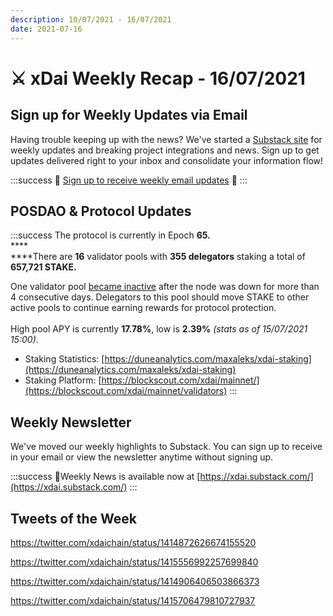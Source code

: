 ```yaml
---
description: 10/07/2021 - 16/07/2021
date: 2021-07-16
---
```


# ⚔️ xDai Weekly Recap - 16/07/2021

## Sign up for Weekly Updates via Email

Having trouble keeping up with the news? We've started a [Substack site](https://xdai.substack.com/) for weekly updates and breaking project integrations and news. Sign up to get updates delivered right to your inbox and consolidate your information flow!

:::success
💌 [Sign up to receive weekly email updates](https://xdai.substack.com/) 💌
:::

## POSDAO & Protocol Updates

:::success
The protocol is currently in Epoch **65.**\
****\
****There are **16** validator pools with **355 delegators** staking a total of **657,721 STAKE.**

One validator pool [became inactive](https://blockscout.com/xdai/mainnet/inactive-pools) after the node was down for more than 4 consecutive days. Delegators to this pool should move STAKE to other active pools to continue earning rewards for protocol protection.\
\
High pool APY is currently **17.78%**, low is **2.39%** _(stats as of 15/07/2021 15:00)_.

* Staking Statistics: [https://duneanalytics.com/maxaleks/xdai-staking](https://duneanalytics.com/maxaleks/xdai-staking)
* Staking Platform: [https://blockscout.com/xdai/mainnet/](https://blockscout.com/xdai/mainnet/validators)
:::

## Weekly Newsletter

We've moved our weekly highlights to Substack. You can sign up to receive in your email or view the newsletter anytime without signing up.

:::success
:newspaper:Weekly News is available now at [https://xdai.substack.com/](https://xdai.substack.com/)
:::

## Tweets of the Week

https://twitter.com/xdaichain/status/1414872626674155520

https://twitter.com/xdaichain/status/1415556992257699840

https://twitter.com/xdaichain/status/1414906406503866373

https://twitter.com/xdaichain/status/1415706479810727937

